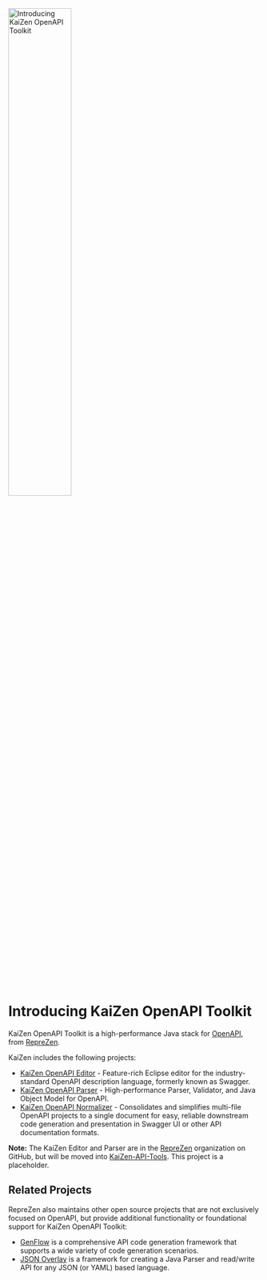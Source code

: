 <img src="https://www.reprezen.com/hubfs/Assets-KaiZen/KaiZen-Toolkit-color.svg" alt="Introducing KaiZen OpenAPI Toolkit" width="50%"/>

# Introducing KaiZen OpenAPI Toolkit

KaiZen OpenAPI Toolkit is a high-performance Java stack for [OpenAPI](http://rzen.io/oas3spec), from [RepreZen](https://www.reprezen.com).

KaiZen includes the following projects:
* [KaiZen OpenAPI Editor](https://github.com/reprezen/kaizen-openapi-editor) - Feature-rich Eclipse editor for the industry-standard OpenAPI description language, formerly known as Swagger.
* [KaiZen OpenAPI Parser](https://github.com/reprezen/kaizen-openapi-parser) - High-performance Parser, Validator, and Java Object Model for OpenAPI.
* [KaiZen OpenAPI Normalizer](https://github.com/reprezen/kaizen-openapi-normalizer) - Consolidates and simplifies multi-file OpenAPI projects to a single document for easy, reliable downstream code generation and presentation in Swagger UI or other API documentation formats.

**Note:** The KaiZen Editor and Parser are in the [RepreZen](https://github.com/reprezen) organization on GitHub, but will be moved into [KaiZen-API-Tools](https://github.com/kaizen-api-tools). This project is a placeholder.

## Related Projects

RepreZen also maintains other open source projects that are not exclusively focused on OpenAPI, but provide additional functionality or foundational support for KaiZen OpenAPI Toolkit:

* [GenFlow](https://github.com/RepreZen/GenFlow) is a comprehensive API code generation framework that supports a wide variety of code generation scenarios. 
* [JSON Overlay](https://github.com/reprezen/jsonoverlay) is a framework for creating a Java Parser and read/write API for any JSON (or YAML) based language.
